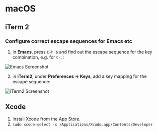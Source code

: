 # macOS

## iTerm 2

### Configure correct escape sequences for Emacs etc

1. In **Emacs**, press `C-h b` and find out the escape sequence for the key combination, e.g. for `C-.`:

![Emacs Screenshot](https://s27.postimg.org/3yujg189f/Screen_Shot_2016_12_26_at_2_56_32_PM.png)

2. in **iTerm2**, under **Preferences -> Keys**, add a key mapping for the escape sequence:

![iTerm2 Screenshot](https://s27.postimg.org/lderob5eb/Screen_Shot_2016_12_26_at_3_02_04_PM.png)

## Xcode

1. Install Xcode from the App Store.
2. `sudo xcode-select -s /Applications/Xcode.app/Contents/Developer`
